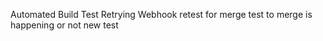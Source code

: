 Automated Build Test
Retrying Webhook
retest for merge 
test to merge is happening or not 
new test
